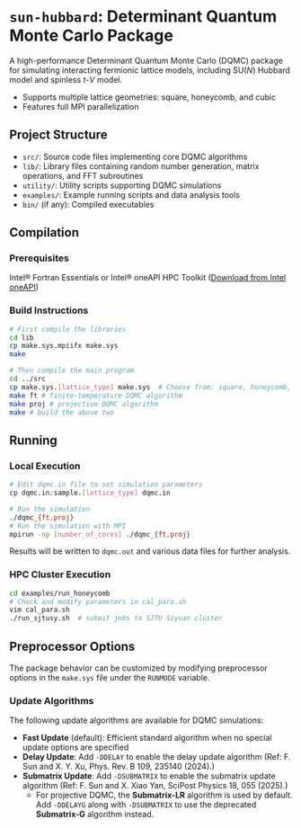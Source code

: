 # `sun-hubbard`: Determinant Quantum Monte Carlo Package

A high-performance Determinant Quantum Monte Carlo (DQMC) package for simulating interacting fermionic lattice models, including $\mathrm{SU}(N)$ Hubbard model and spinless $t$-$V$ model. 
- Supports multiple lattice geometries: square, honeycomb, and cubic
- Features full MPI parallelization

## Project Structure

- `src/`: Source code files implementing core DQMC algorithms
- `lib/`: Library files containing random number generation, matrix operations, and FFT subroutines
- `utility/`: Utility scripts supporting DQMC simulations
- `examples/`: Example running scripts and data analysis tools
- `bin/` (if any): Compiled executables

## Compilation

### Prerequisites
Intel® Fortran Essentials or Intel® oneAPI HPC Toolkit ([Download from Intel oneAPI](https://www.intel.com/content/www/us/en/developer/tools/oneapi/toolkits.html#gs.k2rl4h))

### Build Instructions
```bash
# First compile the libraries
cd lib
cp make.sys.mpiifx make.sys
make

# Then compile the main program
cd ../src
cp make.sys.[lattice_type] make.sys  # Choose from: square, honeycomb, cubic
make ft # finite-temperature DQMC algorithm
make proj # projective DQMC algorithm
make # build the above two
```

## Running

### Local Execution
```bash
# Edit dqmc.in file to set simulation parameters
cp dqmc.in.sample.[lattice_type] dqmc.in

# Run the simulation
./dqmc_{ft,proj}
# Run the simulation with MPI
mpirun -np [number_of_cores] ./dqmc_{ft,proj}
```

Results will be written to `dqmc.out` and various data files for further analysis.

### HPC Cluster Execution
```bash
cd examples/run_honeycomb
# Check and modify parameters in cal_para.sh
vim cal_para.sh
./run_sjtusy.sh  # submit jobs to SJTU Siyuan cluster
```

## Preprocessor Options

The package behavior can be customized by modifying preprocessor options in the `make.sys` file under the `RUNMODE` variable.

### Update Algorithms

The following update algorithms are available for DQMC simulations:

- **Fast Update** (default): Efficient standard algorithm when no special update options are specified
- **Delay Update**: Add `-DDELAY` to enable the delay update algorithm (Ref: F. Sun and X. Y. Xu, Phys. Rev. B 109, 235140 (2024).)
- **Submatrix Update**: Add `-DSUBMATRIX` to enable the submatrix update algorithm (Ref: F. Sun and X. Xiao Yan, SciPost Physics 18, 055 (2025).)
  - For projective DQMC, the **Submatrix-LR** algorithm is used by default. Add `-DDELAYG` along with `-DSUBMATRIX` to use the deprecated **Submatrix-G** algorithm instead. 